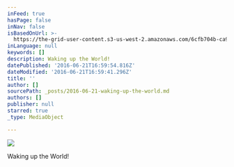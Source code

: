 ```yaml
---
inFeed: true
hasPage: false
inNav: false
isBasedOnUrl: >-
  https://the-grid-user-content.s3-us-west-2.amazonaws.com/6cfb704b-ca9c-4a00-a39b-95aeefbc3175.jpg
inLanguage: null
keywords: []
description: Waking up the World!
datePublished: '2016-06-21T16:59:54.816Z'
dateModified: '2016-06-21T16:59:41.296Z'
title: ''
author: []
sourcePath: _posts/2016-06-21-waking-up-the-world.md
authors: []
publisher: null
starred: true
_type: MediaObject

---
```

![](https://the-grid-user-content.s3-us-west-2.amazonaws.com/6cfb704b-ca9c-4a00-a39b-95aeefbc3175.jpg)

Waking up the World!